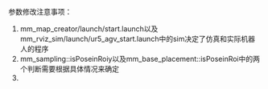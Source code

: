 参数修改注意事项：
1. mm_map_creator/launch/start.launch以及mm_rviz_sim/launch/ur5_agv_start.launch中的sim决定了仿真和实际机器人的程序
2. mm_sampling::isPoseinRoiy以及mm_base_placement::isPoseinRoi中的两个判断需要根据具体情况来确定
3. 